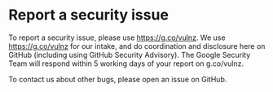 # Report a security issue

To report a security issue, please use https://g.co/vulnz. We use
https://g.co/vulnz for our intake, and do coordination and disclosure here on
GitHub (including using GitHub Security Advisory). The Google Security Team will
respond within 5 working days of your report on g.co/vulnz.

To contact us about other bugs, please open an issue on GitHub.
